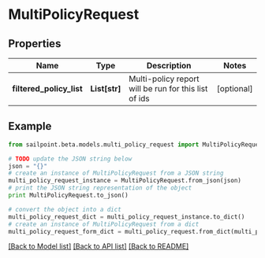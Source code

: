 # MultiPolicyRequest


## Properties

Name | Type | Description | Notes
------------ | ------------- | ------------- | -------------
**filtered_policy_list** | **List[str]** | Multi-policy report will be run for this list of ids | [optional] 

## Example

```python
from sailpoint.beta.models.multi_policy_request import MultiPolicyRequest

# TODO update the JSON string below
json = "{}"
# create an instance of MultiPolicyRequest from a JSON string
multi_policy_request_instance = MultiPolicyRequest.from_json(json)
# print the JSON string representation of the object
print MultiPolicyRequest.to_json()

# convert the object into a dict
multi_policy_request_dict = multi_policy_request_instance.to_dict()
# create an instance of MultiPolicyRequest from a dict
multi_policy_request_form_dict = multi_policy_request.from_dict(multi_policy_request_dict)
```
[[Back to Model list]](../README.md#documentation-for-models) [[Back to API list]](../README.md#documentation-for-api-endpoints) [[Back to README]](../README.md)


